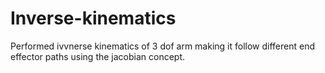 # Inverse-kinematics
Performed ivvnerse kinematics of 3 dof arm making it follow different end effector paths using the jacobian concept.
